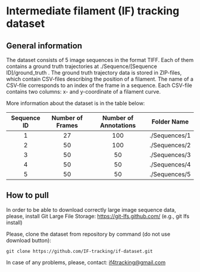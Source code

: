 

Intermediate filament (IF) tracking dataset
====

## General information

The dataset consists of 5 image sequences in the format TIFF. Each of them contains a ground truth trajectories at ./Sequence/[Sequence ID]/ground_truth . 
The ground truth trajectory data is stored in ZIP-files, which contain CSV-files describing the position of a filament.
The name of a CSV-file corresponds to an index of the frame in a sequence.
Each CSV-file contains two columns: x- and y-coordinate of a filament curve.

More information about the dataset is in the table below:


|  Sequence ID  | Number of Frames | Number of Annotations |  Folder Name  |
|:-------------:|:----------------:|:---------------------:|:-------------:|
| 1             | 27               | 100                   | ./Sequences/1 |
| 2             | 50               | 100                   | ./Sequences/2 |
| 3             | 50               | 50                    | ./Sequences/3 |
| 4             | 50               | 50                    | ./Sequences/4 |
| 5             | 50               | 50                    | ./Sequences/5 |


## How to pull

In order to be able to download correctly large image sequence data, please, install Git Large File Storage: https://git-lfs.github.com/ (e.g., git lfs install)

Please, clone the dataset from repository by command (do not use download button):
```
git clone https://github.com/IF-tracking/if-dataset.git
```

In case of any problems, please, contact: if4tracking@gmail.com
